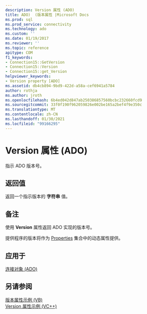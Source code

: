 ```yaml
---
description: Version 属性 (ADO)
title: ADO)  (版本属性 |Microsoft Docs
ms.prod: sql
ms.prod_service: connectivity
ms.technology: ado
ms.custom: ''
ms.date: 01/19/2017
ms.reviewer: ''
ms.topic: reference
apitype: COM
f1_keywords:
- Connection15::GetVersion
- Connection15::Version
- Connection15::get_Version
helpviewer_keywords:
- Version property [ADO]
ms.assetid: db4cb894-9bd9-422d-a58a-cef6941a5784
author: rothja
ms.author: jroth
ms.openlocfilehash: 6b4ed042d847ab250386857560bcbc232660fcd9
ms.sourcegitcommit: 33f0f190f962059826e002be165a2bef4f9e350c
ms.translationtype: MT
ms.contentlocale: zh-CN
ms.lasthandoff: 01/30/2021
ms.locfileid: "99166295"
---
```

# <a name="version-property-ado"></a>Version 属性 (ADO)
指示 ADO 版本号。  
  
## <a name="return-value"></a>返回值  
 返回一个指示版本的 **字符串** 值。  
  
## <a name="remarks"></a>备注  
 使用 **Version** 属性返回 ADO 实现的版本号。  
  
 提供程序的版本将作为 [Properties](./properties-collection-ado.md) 集合中的动态属性提供。  
  
## <a name="applies-to"></a>应用于  
 [连接对象 (ADO)](./connection-object-ado.md)  
  
## <a name="see-also"></a>另请参阅  
 [版本属性示例 (VB) ](./version-property-example-vb.md)   
 [Version 属性示例 (VC++)](./version-property-example-vc.md)